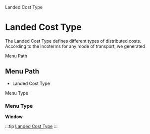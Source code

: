 
Landed Cost Type
# Landed Cost Type


The Landed Cost Type defines different types of distributed costs.
              According to the Incoterms for any mode of transport, we generated

Menu Path
## Menu Path



- Landed Cost Type

Menu Type
### Menu Type

**Window**


:::tip
[Landed Cost Type](functional-guide/window/window-landed-cost-type.md)
:::
